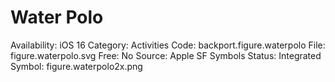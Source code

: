 # Water Polo

Availability: iOS 16
Category: Activities
Code: backport.figure.waterpolo
File: figure.waterpolo.svg
Free: No
Source: Apple SF Symbols
Status: Integrated
Symbol: figure.waterpolo2x.png